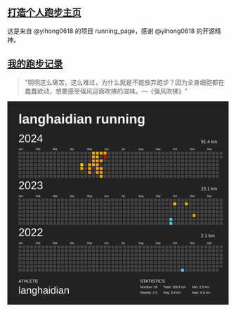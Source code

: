## [打造个人跑步主页](https://github.com/yihong0618/running_page)
这是来自 @yihong0618 的项目 running_page，感谢 @yihong0618 的开源精神。

## [我的跑步记录](https://langhaidian-running-page.vercel.app)
> "明明这么痛苦，这么难过，为什么就是不能放弃跑步？因为全身细胞都在蠢蠢欲动，想要感受强风迎面吹拂的滋味。––《强风吹拂》"

[![running](https://github.com/langhaidian/running_page/blob/master/assets/github.svg)](https://langhaidian-running-page.vercel.app)
